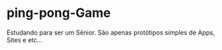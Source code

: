 # ping-pong-Game
Estudando para ser um Sênior. São apenas protótipos simples de Apps, Sites e etc...
